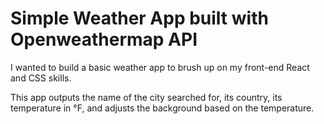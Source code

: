 # Simple Weather App built with Openweathermap API
I wanted to build a basic weather app to brush up on my front-end React and CSS skills.

This app outputs the name of the city searched for, its country, its temperature in °F, and adjusts the background based on the temperature.
